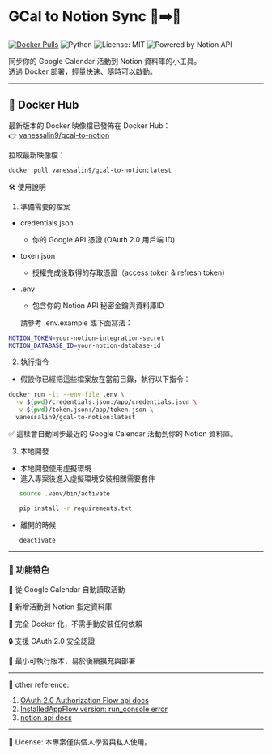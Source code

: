 # GCal to Notion Sync 📅➡️📒

[![Docker Pulls](https://img.shields.io/docker/pulls/vanessalin9/gcal-to-notion)](https://hub.docker.com/r/vanessalin9/gcal-to-notion)
![Python](https://img.shields.io/badge/Python-3.11-blue)
![License: MIT](https://img.shields.io/badge/License-MIT-green.svg)
![Powered by Notion API](https://img.shields.io/badge/Powered%20by-Notion%20API-black)

同步你的 Google Calendar 活動到 Notion 資料庫的小工具。  
透過 Docker 部署，輕量快速、隨時可以啟動。

---

## 🚀 Docker Hub

最新版本的 Docker 映像檔已發佈在 Docker Hub：  
👉 [vanessalin9/gcal-to-notion](https://hub.docker.com/r/vanessalin9/gcal-to-notion)

拉取最新映像檔：

```bash
docker pull vanessalin9/gcal-to-notion:latest
```

🛠️ 使用說明
1. 準備需要的檔案
- credentials.json
  - 你的 Google API 憑證 (OAuth 2.0 用戶端 ID)
- token.json
  - 授權完成後取得的存取憑證（access token & refresh token）
- .env
  - 包含你的 Notion API 秘密金鑰與資料庫ID
   
  請參考 .env.example 或下面寫法：
```bash
NOTION_TOKEN=your-notion-integration-secret
NOTION_DATABASE_ID=your-notion-database-id
```
2. 執行指令
- 假設你已經把這些檔案放在當前目錄，執行以下指令：
```bash
docker run -it --env-file .env \
  -v $(pwd)/credentials.json:/app/credentials.json \
  -v $(pwd)/token.json:/app/token.json \
  vanessalin9/gcal-to-notion:latest
```
✅
這樣會自動同步最近的 Google Calendar 活動到你的 Notion 資料庫。

3. 本地開發
- 本地開發使用虛擬環境
- 進入專案後進入虛擬環境安裝相關需要套件
```bash
   source .venv/bin/activate

   pip install -r requirements.txt

```
- 離開的時候
```bash
   deactivate
```

---

### 📄 功能特色
📅 從 Google Calendar 自動讀取活動

📝 新增活動到 Notion 指定資料庫

🐳 完全 Docker 化，不需手動安裝任何依賴

🔒 支援 OAuth 2.0 安全認證

🎯 最小可執行版本，易於後續擴充與部署

---

📝 other reference:
1. [OAuth 2.0 Authorization Flow api docs](https://google-auth-oauthlib.readthedocs.io/en/latest/reference/google_auth_oauthlib.flow.html#google_auth_oauthlib.flow.InstalledAppFlow)
2. [InstalledAppFlow version: run_console error](https://stackoverflow.com/questions/75602866/google-oauth-attributeerror-installedappflow-object-has-no-attribute-run-co)
3. [notion api docs](https://developers.notion.com/reference/page-property-values)

---

📄 License:
本專案僅供個人學習與私人使用。
